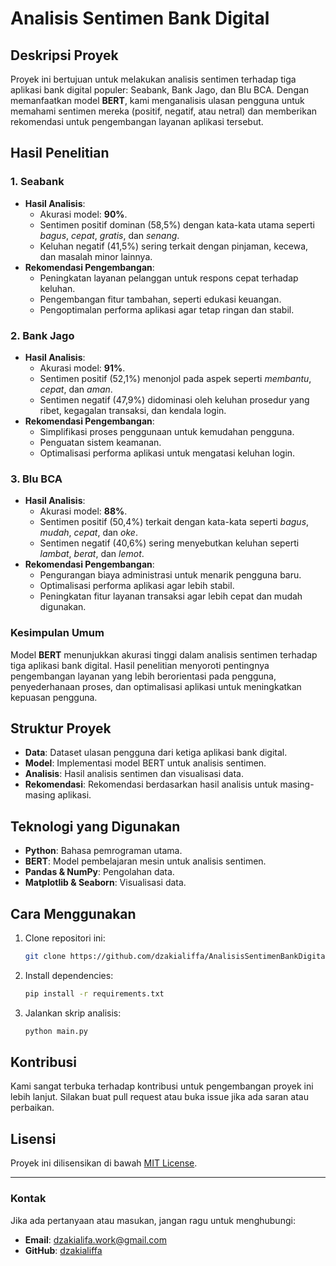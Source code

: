 # Analisis Sentimen Bank Digital

## Deskripsi Proyek
Proyek ini bertujuan untuk melakukan analisis sentimen terhadap tiga aplikasi bank digital populer: Seabank, Bank Jago, dan Blu BCA. Dengan memanfaatkan model **BERT**, kami menganalisis ulasan pengguna untuk memahami sentimen mereka (positif, negatif, atau netral) dan memberikan rekomendasi untuk pengembangan layanan aplikasi tersebut.

## Hasil Penelitian
### **1. Seabank**
- **Hasil Analisis**:
  - Akurasi model: **90%**.
  - Sentimen positif dominan (58,5%) dengan kata-kata utama seperti *bagus*, *cepat*, *gratis*, dan *senang*.
  - Keluhan negatif (41,5%) sering terkait dengan pinjaman, kecewa, dan masalah minor lainnya.
- **Rekomendasi Pengembangan**:
  - Peningkatan layanan pelanggan untuk respons cepat terhadap keluhan.
  - Pengembangan fitur tambahan, seperti edukasi keuangan.
  - Pengoptimalan performa aplikasi agar tetap ringan dan stabil.

### **2. Bank Jago**
- **Hasil Analisis**:
  - Akurasi model: **91%**.
  - Sentimen positif (52,1%) menonjol pada aspek seperti *membantu*, *cepat*, dan *aman*.
  - Sentimen negatif (47,9%) didominasi oleh keluhan prosedur yang ribet, kegagalan transaksi, dan kendala login.
- **Rekomendasi Pengembangan**:
  - Simplifikasi proses penggunaan untuk kemudahan pengguna.
  - Penguatan sistem keamanan.
  - Optimalisasi performa aplikasi untuk mengatasi keluhan login.

### **3. Blu BCA**
- **Hasil Analisis**:
  - Akurasi model: **88%**.
  - Sentimen positif (50,4%) terkait dengan kata-kata seperti *bagus*, *mudah*, *cepat*, dan *oke*.
  - Sentimen negatif (40,6%) sering menyebutkan keluhan seperti *lambat*, *berat*, dan *lemot*.
- **Rekomendasi Pengembangan**:
  - Pengurangan biaya administrasi untuk menarik pengguna baru.
  - Optimalisasi performa aplikasi agar lebih stabil.
  - Peningkatan fitur layanan transaksi agar lebih cepat dan mudah digunakan.

### **Kesimpulan Umum**
Model **BERT** menunjukkan akurasi tinggi dalam analisis sentimen terhadap tiga aplikasi bank digital. Hasil penelitian menyoroti pentingnya pengembangan layanan yang lebih berorientasi pada pengguna, penyederhanaan proses, dan optimalisasi aplikasi untuk meningkatkan kepuasan pengguna.

## Struktur Proyek
- **Data**: Dataset ulasan pengguna dari ketiga aplikasi bank digital.
- **Model**: Implementasi model BERT untuk analisis sentimen.
- **Analisis**: Hasil analisis sentimen dan visualisasi data.
- **Rekomendasi**: Rekomendasi berdasarkan hasil analisis untuk masing-masing aplikasi.

## Teknologi yang Digunakan
- **Python**: Bahasa pemrograman utama.
- **BERT**: Model pembelajaran mesin untuk analisis sentimen.
- **Pandas & NumPy**: Pengolahan data.
- **Matplotlib & Seaborn**: Visualisasi data.

## Cara Menggunakan
1. Clone repositori ini:
   ```bash
   git clone https://github.com/dzakialiffa/AnalisisSentimenBankDigital.git
   ```
2. Install dependencies:
   ```bash
   pip install -r requirements.txt
   ```
3. Jalankan skrip analisis:
   ```bash
   python main.py
   ```

## Kontribusi
Kami sangat terbuka terhadap kontribusi untuk pengembangan proyek ini lebih lanjut. Silakan buat pull request atau buka issue jika ada saran atau perbaikan.

## Lisensi
Proyek ini dilisensikan di bawah [MIT License](LICENSE).

---

### Kontak
Jika ada pertanyaan atau masukan, jangan ragu untuk menghubungi:
- **Email**: dzakialifa.work@gmail.com
- **GitHub**: [dzakialiffa](https://github.com/dzakialiffa)
